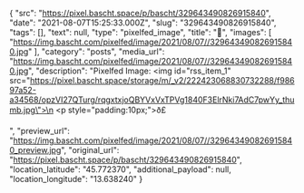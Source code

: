 {
  "src": "https://pixel.bascht.space/p/bascht/329643490826915840",
  "date": "2021-08-07T15:25:33.000Z",
  "slug": "329643490826915840",
  "tags": [],
  "text": null,
  "type": "pixelfed_image",
  "title": "👣",
  "images": [
    "https://img.bascht.com/pixelfed/image/2021/08/07//329643490826915840.jpg"
  ],
  "category": "posts",
  "media_url": "https://img.bascht.com/pixelfed/image/2021/08/07//329643490826915840.jpg",
  "description": "Pixelfed Image: <img id=\"rss_item_1\" src=\"https://pixel.bascht.space/storage/m/_v2/222423068830732288/f98697a52-a34568/opzVI27QTurg/rqgxtxjoQBYVxVxTPVg1840F3ElrNki7AdC7pwYy_thumb.jpg\">\n            <p style=\"padding:10px;\">ð£</p>",
  "preview_url": "https://img.bascht.com/pixelfed/image/2021/08/07//329643490826915840_preview.jpg",
  "original_url": "https://pixel.bascht.space/p/bascht/329643490826915840",
  "location_latitude": "45.772370",
  "additional_payload": null,
  "location_longitude": "13.638240"
}